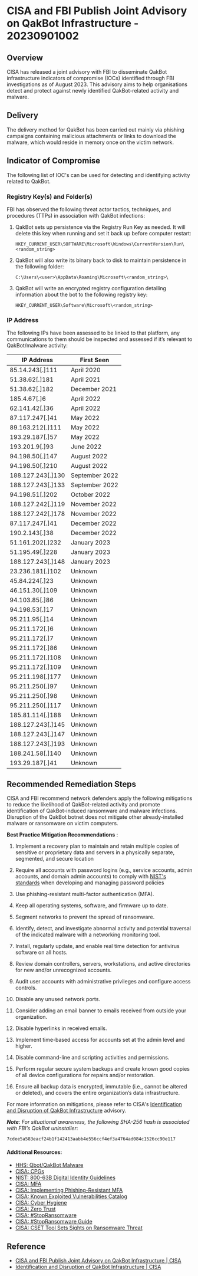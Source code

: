 # CISA and FBI Publish Joint Advisory on QakBot Infrastructure - 20230901002

## Overview

CISA has released a joint advisory with FBI to disseminate QakBot infrastructure indicators of compromise (IOCs) identified through FBI investigations as of August 2023. This advisory aims to help organisations detect and protect against newly identified QakBot-related activity and malware.

## Delivery

The delivery method for QakBot has been carried out mainly via phishing campaigns containing malicious attachments or links to download the malware, which would reside in memory once on the victim network.

## Indicator of Compromise

The following list of IOC's can be used for detecting and identifying activity related to QakBot.

### Registry Key(s) and Folder(s)

FBI has observed the following threat actor tactics, techniques, and procedures (TTPs) in association with QakBot infections:

1. QakBot sets up persistence via the Registry Run Key as needed. It will delete this key when running and set it back up before computer restart:

    ```text
    HKEY_CURRENT_USER\SOFTWARE\Microsoft\Windows\CurrentVersion\Run\<random_string>
    ```

1. QakBot will also write its binary back to disk to maintain persistence in the following folder:

    ```text
    C:\Users\<user>\AppData\Roaming\Microsoft\<random_string>\
    ```

1. QakBot will write an encrypted registry configuration detailing information about the bot to the following registry key:

    ```text
    HKEY_CURRENT_USER\Software\Microsoft\<random_string>
    ```

### IP Address

The following IPs have been assessed to be linked to that platform, any communications to them should be inspected and assessed if it’s relevant to QakBot/malware activity:

| **IP Address**      | **First Seen** |
| ------------------- | -------------- |
| 85.14.243\[.\]111   | April 2020     |
| 51.38.62\[.\]181    | April 2021     |
| 51.38.62\[.\]182    | December 2021  |
| 185.4.67\[.\]6      | April 2022     |
| 62.141.42\[.\]36    | April 2022     |
| 87.117.247\[.\]41   | May 2022       |
| 89.163.212\[.\]111  | May 2022       |
| 193.29.187\[.\]57   | May 2022       |
| 193.201.9\[.\]93    | June 2022      |
| 94.198.50\[.\]147   | August 2022    |
| 94.198.50\[.\]210   | August 2022    |
| 188.127.243\[.\]130 | September 2022 |
| 188.127.243\[.\]133 | September 2022 |
| 94.198.51\[.\]202   | October 2022   |
| 188.127.242\[.\]119 | November 2022  |
| 188.127.242\[.\]178 | November 2022  |
| 87.117.247\[.\]41   | December 2022  |
| 190.2.143\[.\]38    | December 2022  |
| 51.161.202\[.\]232  | January 2023   |
| 51.195.49\[.\]228   | January 2023   |
| 188.127.243\[.\]148 | January 2023   |
| 23.236.181\[.\]102  | Unknown        |
| 45.84.224\[.\]23    | Unknown        |
| 46.151.30\[.\]109   | Unknown        |
| 94.103.85\[.\]86    | Unknown        |
| 94.198.53\[.\]17    | Unknown        |
| 95.211.95\[.\]14    | Unknown        |
| 95.211.172\[.\]6    | Unknown        |
| 95.211.172\[.\]7    | Unknown        |
| 95.211.172\[.\]86   | Unknown        |
| 95.211.172\[.\]108  | Unknown        |
| 95.211.172\[.\]109  | Unknown        |
| 95.211.198\[.\]177  | Unknown        |
| 95.211.250\[.\]97   | Unknown        |
| 95.211.250\[.\]98   | Unknown        |
| 95.211.250\[.\]117  | Unknown        |
| 185.81.114\[.\]188  | Unknown        |
| 188.127.243\[.\]145 | Unknown        |
| 188.127.243\[.\]147 | Unknown        |
| 188.127.243\[.\]193 | Unknown        |
| 188.241.58\[.\]140  | Unknown        |
| 193.29.187\[.\]41   | Unknown        |

## Recommended Remediation Steps

CISA and FBI recommend network defenders apply the following mitigations to reduce the likelihood of QakBot-related activity and promote identification of QakBot-induced ransomware and malware infections. Disruption of the QakBot botnet does not mitigate other already-installed malware or ransomware on victim computers.

**Best Practice Mitigation Recommendations** :

1. Implement a recovery plan to maintain and retain multiple copies of sensitive or proprietary data and servers in a physically separate, segmented, and secure location

1. Require all accounts with password logins (e.g., service accounts, admin accounts, and domain admin accounts) to comply with [NIST's standards](https://pages.nist.gov/800-63-3/sp800-63b.html "NIST Special Publication 800-63B") when developing and managing password policies

1. Use phishing-resistant multi-factor authentication (MFA).

1. Keep all operating systems, software, and firmware up to date.

1. Segment networks to prevent the spread of ransomware.

1. Identify, detect, and investigate abnormal activity and potential traversal of the indicated malware with a networking monitoring tool.

1. Install, regularly update, and enable real time detection for antivirus software on all hosts.

1. Review domain controllers, servers, workstations, and active directories for new and/or unrecognized accounts.

1. Audit user accounts with administrative privileges and configure access controls.

1. Disable any unused network ports.

1. Consider adding an email banner to emails received from outside your organization.

1. Disable hyperlinks in received emails.

1. Implement time-based access for accounts set at the admin level and higher.

1. Disable command-line and scripting activities and permissions.

1. Perform regular secure system backups and create known good copies of all device configurations for repairs and/or restoration.

1. Ensure all backup data is encrypted, immutable (i.e., cannot be altered or deleted), and covers the entire organization’s data infrastructure.

For more information on mitigations, please refer to CISA's [Identification and Disruption of QakBot Infrastructure](https://www.cisa.gov/news-events/cybersecurity-advisories/aa23-242a) advisory.

***Note***: *For situational awareness, the following SHA-256 hash is associated with FBI’s QakBot uninstaller*:

```
7cdee5a583eacf24b1f142413aabb4e556ccf4ef3a4764ad084c1526cc90e117
```

#### Additional Resources:

- [HHS: Qbot/QakBot Malware](https://www.cisa.gov/stopransomware/qbotqakbot-malware-report "Qbot/Qakbot Malware Report")
- [CISA: CPGs](https://www.cisa.gov/cpg "Cross-Sector Cybersecurity Performance Goals")
- [NIST: 800-63B Digital Identity Guidelines](https://pages.nist.gov/800-63-3/sp800-63b.html "NIST Special Publication 800-63B")
- [CISA: MFA](https://www.cisa.gov/MFA "More than a Password")
- [CISA: Implementing Phishing-Resistant MFA](https://www.cisa.gov/sites/default/files/publications/fact-sheet-implementing-phishing-resistant-mfa-508c.pdf "Implementing Phishing-Resistant MFA")
- [CISA: Known Exploited Vulnerabilities Catalog](https://www.cisa.gov/known-exploited-vulnerabilities-catalog "Known Exploited Vulnerabilities Catalog")
- [CISA: Cyber Hygiene](https://www.cisa.gov/cyber-hygiene-services "Services")
- [CISA: Zero Trust](https://www.cisa.gov/zero-trust-maturity-model "Zero Trust Maturity Model")
- [CISA: #StopRansomware](https://www.stopransomware.gov/ "#StopRansomware")
- [CISA: #StopRansomware Guide](https://www.cisa.gov/news-events/alerts/2023/05/23/cisa-and-partners-update-stopransomware-guide-developed-through-joint-ransomware-task-force-jrtf "#StopRansomware Guide")
- [CISA: CSET Tool Sets Sights on Ransomware Threat](https://github.com/cisagov/cset/releases/tag/v10.3.0.0 "Ransomware Readiness Assessment CSET v10.3")

## Reference

- [CISA and FBI Publish Joint Advisory on QakBot Infrastructure | CISA](https://www.cisa.gov/news-events/alerts/2023/08/30/cisa-and-fbi-publish-joint-advisory-qakbot-infrastructure)
- [Identification and Disruption of QakBot Infrastructure | CISA](https://www.cisa.gov/news-events/cybersecurity-advisories/aa23-242a)
